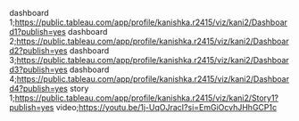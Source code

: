 dashboard 1;https://public.tableau.com/app/profile/kanishka.r2415/viz/kani2/Dashboard1?publish=yes
dashboard 2;https://public.tableau.com/app/profile/kanishka.r2415/viz/kani2/Dashboard2?publish=yes
dashboard 3;https://public.tableau.com/app/profile/kanishka.r2415/viz/kani2/Dashboard3?publish=yes
dashboard 4;https://public.tableau.com/app/profile/kanishka.r2415/viz/kani2/Dashboard4?publish=yes
story 1;https://public.tableau.com/app/profile/kanishka.r2415/viz/kani2/Story1?publish=yes
video;https://youtu.be/1j-UqOJracI?si=EmGiOcvhJHhGCP1c
